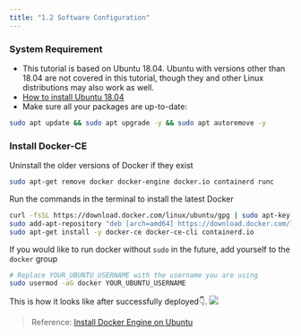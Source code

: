 ```yaml
---
title: "1.2 Software Configuration"
---
```


### System Requirement

- This tutorial is based on Ubuntu 18.04. Ubuntu with versions other than 18.04 are not covered in this tutorial, though they and other Linux distributions may also work as well.
- [How to install Ubuntu 18.04](https://phoenixnap.com/kb/how-to-install-ubuntu-18-04)
- Make sure all your packages are up-to-date:

```bash
sudo apt update && sudo apt upgrade -y && sudo apt autoremove -y
```

### Install Docker-CE

Uninstall the older versions of Docker if they exist

```bash
sudo apt-get remove docker docker-engine docker.io containerd runc
```

Run the commands in the terminal to install the latest Docker

```bash
curl -fsSL https://download.docker.com/linux/ubuntu/gpg | sudo apt-key add -
sudo add-apt-repository "deb [arch=amd64] https://download.docker.com/linux/ubuntu $(lsb_release -cs) stable"
sudo apt-get install -y docker-ce docker-ce-cli containerd.io
```

If you would like to run docker without `sudo` in the future, add yourself to the `docker` group

```bash
# Replace YOUR_UBUNTU_USERNAME with the username you are using
sudo usermod -aG docker YOUR_UBUNTU_USERNAME
```

This is how it looks like after successfully deployed👇.
![](/images/docs/poc3/1.1.png)

> Reference: [Install Docker Engine on Ubuntu](https://docs.docker.com/engine/install/ubuntu/)
